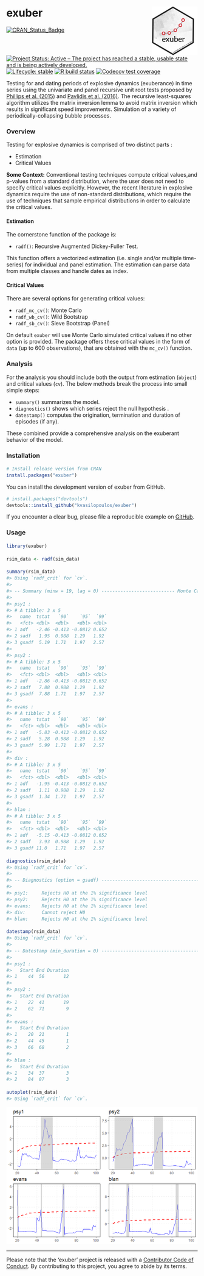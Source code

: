 
<!-- README.md is generated from README.Rmd. Please edit that file -->

# exuber <a href='https://kvasilopoulos.github.io/exuber/'><img src='man/figures/logo.png' align="right" height="127.5" /></a>

<!-- badges: start -->

[![CRAN\_Status\_Badge](http://www.r-pkg.org/badges/version/exuber)](https://cran.r-project.org/package=exuber)
[![Project Status: Active – The project has reached a stable, usable
state and is being actively
developed.](https://www.repostatus.org/badges/latest/active.svg)](https://www.repostatus.org/#active)
[![Lifecycle:
stable](https://img.shields.io/badge/lifecycle-stable-brightgreen.svg)](https://www.tidyverse.org/lifecycle/#stable)
[![R build
status](https://github.com/kvasilopoulos/exuber/workflows/R-CMD-check/badge.svg)](https://github.com/kvasilopoulos/exuber/actions)
[![Codecov test
coverage](https://codecov.io/gh/kvasilopoulos/exuber/branch/master/graph/badge.svg)](https://codecov.io/gh/kvasilopoulos/exuber?branch=master)
<!-- badges: end -->

Testing for and dating periods of explosive dynamics (exuberance) in
time series using the univariate and panel recursive unit root tests
proposed by [Phillips et al. (2015)](https://doi.org/10.1111/iere.12132)
and [Pavlidis et al. (2016)](https://doi.org/10.1007/s11146-015-9531-2).
The recursive least-squares algorithm utilizes the matrix inversion
lemma to avoid matrix inversion which results in significant speed
improvements. Simulation of a variety of periodically-collapsing bubble
processes.

### Overview

Testing for explosive dynamics is comprised of two distinct parts :

-   Estimation
-   Critical Values

**Some Context:** Conventional testing techniques compute critical
values,and p-values from a standard distribution, where the user does
not need to specify critical values explicitly. However, the recent
literature in explosive dynamics require the use of non-standard
distributions, which require the use of techniques that sample empirical
distributions in order to calculate the critical values.

#### Estimation

The cornerstone function of the package is:

-   `radf()`: Recursive Augmented Dickey-Fuller Test.

This function offers a vectorized estimation (i.e. single and/or
multiple time-series) for individual and panel estimation. The
estimation can parse data from multiple classes and handle dates as
index.

#### Critical Values

There are several options for generating critical values:

-   `radf_mc_cv()`: Monte Carlo
-   `radf_wb_cv()`: Wild Bootstrap
-   `radf_sb_cv()`: Sieve Bootstrap (Panel)

On default `exuber` will use Monte Carlo simulated critical values if no
other option is provided. The package offers these critical values in
the form of `data` (up to 600 observations), that are obtained with the
`mc_cv()` function.

### Analysis

For the analysis you should include both the output from estimation
(`object`) and critical values (`cv`). The below methods break the
process into small simple steps:

-   `summary()` summarizes the model.
-   `diagnostics()` shows which series reject the null hypothesis .
-   `datestamp()` computes the origination, termination and duration of
    episodes (if any).

These combined provide a comprehensive analysis on the exuberant
behavior of the model.

### Installation

``` r
# Install release version from CRAN
install.packages("exuber")
```

You can install the development version of exuber from GitHub.

``` r
# install.packages("devtools")
devtools::install_github("kvasilopoulos/exuber")
```

If you encounter a clear bug, please file a reproducible example on
[GitHub](https://github.com/kvasilopoulos/exuber/issues).

### Usage

``` r
library(exuber)

rsim_data <- radf(sim_data)

summary(rsim_data)
#> Using `radf_crit` for `cv`.
#> 
#> -- Summary (minw = 19, lag = 0) --------------------------- Monte Carlo (nrep = 2000) --
#> 
#> psy1 :
#> # A tibble: 3 x 5
#>   name  tstat   `90`    `95`  `99`
#>   <fct> <dbl>  <dbl>   <dbl> <dbl>
#> 1 adf   -2.46 -0.413 -0.0812 0.652
#> 2 sadf   1.95  0.988  1.29   1.92 
#> 3 gsadf  5.19  1.71   1.97   2.57 
#> 
#> psy2 :
#> # A tibble: 3 x 5
#>   name  tstat   `90`    `95`  `99`
#>   <fct> <dbl>  <dbl>   <dbl> <dbl>
#> 1 adf   -2.86 -0.413 -0.0812 0.652
#> 2 sadf   7.88  0.988  1.29   1.92 
#> 3 gsadf  7.88  1.71   1.97   2.57 
#> 
#> evans :
#> # A tibble: 3 x 5
#>   name  tstat   `90`    `95`  `99`
#>   <fct> <dbl>  <dbl>   <dbl> <dbl>
#> 1 adf   -5.83 -0.413 -0.0812 0.652
#> 2 sadf   5.28  0.988  1.29   1.92 
#> 3 gsadf  5.99  1.71   1.97   2.57 
#> 
#> div :
#> # A tibble: 3 x 5
#>   name  tstat   `90`    `95`  `99`
#>   <fct> <dbl>  <dbl>   <dbl> <dbl>
#> 1 adf   -1.95 -0.413 -0.0812 0.652
#> 2 sadf   1.11  0.988  1.29   1.92 
#> 3 gsadf  1.34  1.71   1.97   2.57 
#> 
#> blan :
#> # A tibble: 3 x 5
#>   name  tstat   `90`    `95`  `99`
#>   <fct> <dbl>  <dbl>   <dbl> <dbl>
#> 1 adf   -5.15 -0.413 -0.0812 0.652
#> 2 sadf   3.93  0.988  1.29   1.92 
#> 3 gsadf 11.0   1.71   1.97   2.57

diagnostics(rsim_data)
#> Using `radf_crit` for `cv`.
#> 
#> -- Diagnostics (option = gsadf) ----------------------------------------- Monte Carlo --
#> 
#> psy1:     Rejects H0 at the 1% significance level
#> psy2:     Rejects H0 at the 1% significance level
#> evans:    Rejects H0 at the 1% significance level
#> div:      Cannot reject H0 
#> blan:     Rejects H0 at the 1% significance level

datestamp(rsim_data)
#> Using `radf_crit` for `cv`.
#> 
#> -- Datestamp (min_duration = 0) ----------------------------------------- Monte Carlo --
#> 
#> psy1 :
#>   Start End Duration
#> 1    44  56       12
#> 
#> psy2 :
#>   Start End Duration
#> 1    22  41       19
#> 2    62  71        9
#> 
#> evans :
#>   Start End Duration
#> 1    20  21        1
#> 2    44  45        1
#> 3    66  68        2
#> 
#> blan :
#>   Start End Duration
#> 1    34  37        3
#> 2    84  87        3

autoplot(rsim_data)
#> Using `radf_crit` for `cv`.
```

![](man/figures/usage-1.png)<!-- -->

------------------------------------------------------------------------

Please note that the ‘exuber’ project is released with a [Contributor
Code of
Conduct](https://kvasilopoulos.github.io/exuber/CODE_OF_CONDUCT). By
contributing to this project, you agree to abide by its terms.
